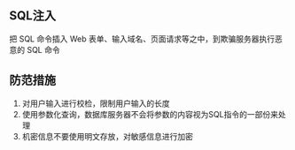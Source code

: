 ## SQL注入
把 SQL 命令插入 Web 表单、输入域名、页面请求等之中，到欺骗服务器执行恶意的 SQL 命令

## 防范措施
1. 对用户输入进行校检，限制用户输入的长度
2. 使用参数化查询，数据库服务器不会将参数的内容视为SQL指令的一部份来处理
3. 机密信息不要使用明文存放，对敏感信息进行加密